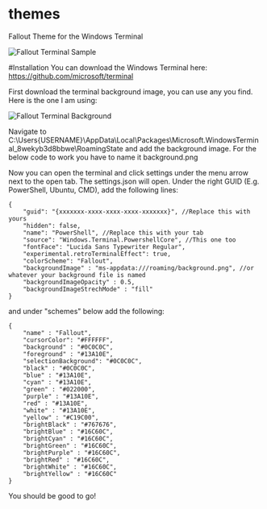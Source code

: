 # themes
Fallout Theme for the Windows Terminal

![Fallout Terminal Sample](https://github.com/Lukasedv/themes/blob/master/animation.gif)

#Installation
You can download the Windows Terminal here: https://github.com/microsoft/terminal

First download the terminal background image, you can use any you find. Here is the one I am using: 

![Fallout Terminal Background](https://github.com/Lukasedv/themes/blob/master/background.png)

Navigate to C:\Users\{USERNAME}\AppData\Local\Packages\Microsoft.WindowsTerminal_8wekyb3d8bbwe\RoamingState and add the background image. For the below code to work you have to name it background.png

Now you can open the terminal and click settings under the menu arrow next to the open tab. The settings.json will open. Under the right GUID (E.g. PowerShell, Ubuntu, CMD), add the following lines:                

    {
        "guid": "{xxxxxxx-xxxx-xxxx-xxxx-xxxxxxx}", //Replace this with yours
        "hidden": false,
        "name": "PowerShell", //Replace this with your tab
        "source": "Windows.Terminal.PowershellCore", //This one too
        "fontFace": "Lucida Sans Typewriter Regular",
        "experimental.retroTerminalEffect": true,
        "colorScheme": "Fallout",
        "backgroundImage" : "ms-appdata:///roaming/background.png", //or whatever your background file is named
        "backgroundImageOpacity" : 0.5,
        "backgroundImageStrechMode" : "fill"
    }

and under "schemes" below add the following:

    {
        "name" : "Fallout",
        "cursorColor": "#FFFFFF",
        "background" : "#0C0C0C",
        "foreground" : "#13A10E",
        "selectionBackground": "#0C0C0C",
        "black" : "#0C0C0C",
        "blue" : "#13A10E",
        "cyan" : "#13A10E",
        "green" : "#022000",
        "purple" : "#13A10E",
        "red" : "#13A10E",
        "white" : "#13A10E",
        "yellow" : "#C19C00",
        "brightBlack" : "#767676",
        "brightBlue" : "#16C60C",
        "brightCyan" : "#16C60C",
        "brightGreen" : "#16C60C",
        "brightPurple" : "#16C60C",
        "brightRed" : "#16C60C",
        "brightWhite" : "#16C60C",
        "brightYellow" : "#16C60C"
    }
        
You should be good to go!
